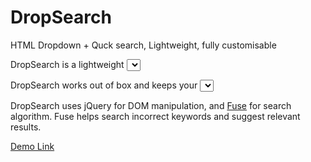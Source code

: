 # DropSearch
HTML Dropdown + Quck search, Lightweight, fully customisable

DropSearch is a lightweight <select> dropdown customizer, that translates your existing dropdown into a pure HTML/CSS based dropdown. DropSearch by default allows QuickSearch to quickly search from your dropdown context.

DropSearch works out of box and keeps your <select> intact so your data is reflected in your form.

DropSearch uses jQuery for DOM manipulation, and [Fuse](https://github.com/krisk/fuse) for search algorithm. Fuse helps search incorrect keywords and suggest relevant results.

[Demo Link](https://rawgit.com/scazzy/DropSearch/master/test/index.html)
